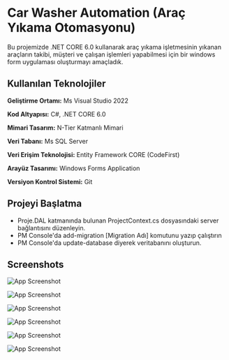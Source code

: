 
# Car Washer Automation (Araç Yıkama Otomasyonu)

Bu projemizde .NET CORE 6.0 kullanarak araç yıkama işletmesinin yıkanan araçların takibi, müşteri ve çalışan işlemleri yapabilmesi için  bir windows form uygulaması oluşturmayı amaçladık.


## Kullanılan Teknolojiler

**Geliştirme Ortamı:** Ms Visual Studio 2022

**Kod Altyapısı:** C#, .NET CORE 6.0

**Mimari Tasarım:** N-Tier Katmanlı Mimari

**Veri Tabanı:** Ms SQL Server

**Veri Erişim Teknolojisi:** Entity Framework CORE (CodeFirst)

**Arayüz Tasarımı:** Windows Forms Application

**Versiyon Kontrol Sistemi:** Git
## Projeyi Başlatma
- Proje.DAL katmanında bulunan ProjectContext.cs dosyasındaki server bağlantısını düzenleyin.
- PM Console'da add-migration [Migration Adı] komutunu yazıp çalıştırın
- PM Console'da update-database diyerek veritabanını oluşturun.
    
## Screenshots

![App Screenshot](https://raw.githubusercontent.com/kaganeris/CarWasherAutomation/master/ScreenShots/ss1.jpg)

![App Screenshot](https://raw.githubusercontent.com/kaganeris/CarWasherAutomation/master/ScreenShots/ss2.jpg)

![App Screenshot](https://raw.githubusercontent.com/kaganeris/CarWasherAutomation/master/ScreenShots/ss3.jpg)

![App Screenshot](https://raw.githubusercontent.com/kaganeris/CarWasherAutomation/master/ScreenShots/ss4.jpg)

![App Screenshot](https://raw.githubusercontent.com/kaganeris/CarWasherAutomation/master/ScreenShots/ss5.jpg)

![App Screenshot](https://raw.githubusercontent.com/kaganeris/CarWasherAutomation/master/ScreenShots/ss6.jpg)
